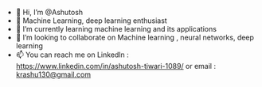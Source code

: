 - 👋 Hi, I’m @Ashutosh
- 👀 Machine Learning, deep learning enthusiast
- 🌱 I’m currently learning machine learning and its applications
- 💞️ I’m looking to collaborate on Machine learning , neural networks, deep learning
- 📫 You can reach me on Linkedln : https://www.linkedin.com/in/ashutosh-tiwari-1089/ or email : krashu130@gmail.com

<!---
Ashutosh1089/Ashutosh1089 is a ✨ special ✨ repository because its `README.md` (this file) appears on your GitHub profile.
You can click the Preview link to take a look at your changes.
--->
